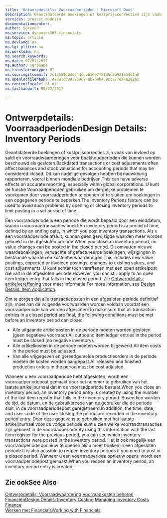 ```yaml
---
title: 'Ontwerpdetails: Voorraadperioden | Microsoft Docs'
description: Geantidateerde boekingen of kostprijscorrecties zijn vaak van invloed op saldi en voorraadwaarderingen voor boekhoudperioden die kunnen worden beschouwd als gesloten. Dit kan nadelige gevolgen hebben bij nauwkeurig rapporteren, vooral binnen mondiale bedrijven. U kunt de functie Voorraadperioden gebruiken om dergelijke problemen te voorkomen door voorraadperioden te openen of te sluiten om boekingen in een opgegeven periode te beperken.
services: project-madeira
documentationcenter: 
author: SorenGP
ms.service: dynamics365-financials
ms.topic: article
ms.devlang: na
ms.tgt_pltfrm: na
ms.workload: na
ms.search.keywords: 
ms.date: 07/01/2017
ms.author: sgroespe
ms.translationtype: HT
ms.sourcegitcommit: 2c13559bb3dc44cdb61697f5135c5b931e34d2a8
ms.openlocfilehash: 742891cc8037696748b7beb459cc877ea482e2a1
ms.contentlocale: nl-nl
ms.lasthandoff: 09/22/2017

---
```

# <a name="design-details-inventory-periods"></a><span data-ttu-id="d3371-105">Ontwerpdetails: Voorraadperioden</span><span class="sxs-lookup"><span data-stu-id="d3371-105">Design Details: Inventory Periods</span></span>
<span data-ttu-id="d3371-106">Geantidateerde boekingen of kostprijscorrecties zijn vaak van invloed op saldi en voorraadwaarderingen voor boekhoudperioden die kunnen worden beschouwd als gesloten.</span><span class="sxs-lookup"><span data-stu-id="d3371-106">Backdated transactions or cost adjustments often affect balances and stock valuations for accounting periods that may be considered closed.</span></span> <span data-ttu-id="d3371-107">Dit kan nadelige gevolgen hebben bij nauwkeurig rapporteren, vooral binnen mondiale bedrijven.</span><span class="sxs-lookup"><span data-stu-id="d3371-107">This can have adverse effects on accurate reporting, especially within global corporations.</span></span> <span data-ttu-id="d3371-108">U kunt de functie Voorraadperioden gebruiken om dergelijke problemen te voorkomen door voorraadperioden te openen of te sluiten om boekingen in een opgegeven periode te beperken.</span><span class="sxs-lookup"><span data-stu-id="d3371-108">The Inventory Periods feature can be used to avoid such problems by opening or closing inventory periods to limit posting in a set period of time.</span></span>  

 <span data-ttu-id="d3371-109">Een voorraadperiode is een periode die wordt bepaald door een einddatum, waarin u voorraadtransacties boekt.</span><span class="sxs-lookup"><span data-stu-id="d3371-109">An inventory period is a period of time, defined by an ending date, in which you post inventory transactions.</span></span> <span data-ttu-id="d3371-110">Als u een voorraadperiode afsluit, kunnen geen gewijzigde waarden meer worden geboekt in de afgesloten periode.</span><span class="sxs-lookup"><span data-stu-id="d3371-110">When you close an inventory period, no value changes can be posted in the closed period.</span></span> <span data-ttu-id="d3371-111">Dit omvatten nieuwe waardeboekingen, verwachte of gefactureerde boekingen, wijzigingen in bestaande waarden en kostenherwaarderingen.</span><span class="sxs-lookup"><span data-stu-id="d3371-111">This includes new value postings, expected or invoiced postings, changes to existing values, and cost adjustments.</span></span> <span data-ttu-id="d3371-112">U kunt echter toch vereffenen met een open artikelpost die valt in de afgesloten periode.</span><span class="sxs-lookup"><span data-stu-id="d3371-112">However, you can still apply to an open item ledger entry that falls in the closed period.</span></span> <span data-ttu-id="d3371-113">Zie [Ontwerpdetails: artikelvereffening](design-details-item-application.md) voor meer informatie.</span><span class="sxs-lookup"><span data-stu-id="d3371-113">For more information, see [Design Details: Item Application](design-details-item-application.md).</span></span>  

 <span data-ttu-id="d3371-114">Om te zorgen dat alle transactieposten in een afgesloten periode definitief zijn, moet aan de volgende voorwaarden worden voldaan voordat een voorraadperiode kan worden afgesloten:</span><span class="sxs-lookup"><span data-stu-id="d3371-114">To make sure that all transaction entries in a closed period are final, the following conditions must be met before an inventory period can close:</span></span>  

-   <span data-ttu-id="d3371-115">Alle uitgaande artikelposten in de periode moeten worden gesloten (geen negatieve voorraad).</span><span class="sxs-lookup"><span data-stu-id="d3371-115">All outbound item ledger entries in the period must be closed (no negative inventory).</span></span>  
-   <span data-ttu-id="d3371-116">Alle artikelkosten in de periode moeten worden bijgewerkt.</span><span class="sxs-lookup"><span data-stu-id="d3371-116">All item costs in the period must be adjusted.</span></span>  
-   <span data-ttu-id="d3371-117">Van alle vrijgegeven en gereedgemelde productieorders in de periode moeten de kosten worden aangepast.</span><span class="sxs-lookup"><span data-stu-id="d3371-117">All released and finished production orders in the period must be cost adjusted.</span></span>  

 <span data-ttu-id="d3371-118">Wanneer u een voorraadperiode hebt afgesloten, wordt een voorraadperiodepost gemaakt door het nummer te gebruiken van het laatste artikeljournaal dat in de voorraadperiode bestaat.</span><span class="sxs-lookup"><span data-stu-id="d3371-118">When you close an inventory period, an inventory period entry is created by using the number of the last item register that falls in the inventory period.</span></span> <span data-ttu-id="d3371-119">Bovendien worden de tijd, de datum, en de gebruikercode van de gebruiker die de periode sluit, in de voorraadperiodepost geregistreerd.</span><span class="sxs-lookup"><span data-stu-id="d3371-119">In addition, the time, date, and user code of the user closing the period are recorded in the inventory period entry.</span></span> <span data-ttu-id="d3371-120">Door deze gegevens te gebruiken met het laatste artikeljournaal voor de vorige periode kunt u zien welke voorraadtransacties zijn geboekt in de voorraadperiode.</span><span class="sxs-lookup"><span data-stu-id="d3371-120">By using this information with the last item register for the previous period, you can see which inventory transactions were posted in the inventory period.</span></span> <span data-ttu-id="d3371-121">Het is ook mogelijk een voorraadperiode opnieuw te openen als u moet boeken in een afgesloten periode.</span><span class="sxs-lookup"><span data-stu-id="d3371-121">It is also possible to reopen inventory periods if you need to post in a closed period.</span></span> <span data-ttu-id="d3371-122">Wanneer u een voorraadperiode opnieuw opent, wordt een voorraadperiodepost gemaakt.</span><span class="sxs-lookup"><span data-stu-id="d3371-122">When you reopen an inventory period, an inventory period entry is created.</span></span>  

## <a name="see-also"></a><span data-ttu-id="d3371-123">Zie ook</span><span class="sxs-lookup"><span data-stu-id="d3371-123">See Also</span></span>  
 <span data-ttu-id="d3371-124">[Ontwerpdetails: Voorraadwaardering](design-details-inventory-costing.md) [Voorraadkosten beheren](finance-manage-inventory-costs.md) [Financiën](finance.md)</span><span class="sxs-lookup"><span data-stu-id="d3371-124">[Design Details: Inventory Costing](design-details-inventory-costing.md) [Managing Inventory Costs](finance-manage-inventory-costs.md) [Finance](finance.md)</span></span>  
 [<span data-ttu-id="d3371-125">Werken met Financials</span><span class="sxs-lookup"><span data-stu-id="d3371-125">Working with Financials</span></span>](ui-work-product.md)

